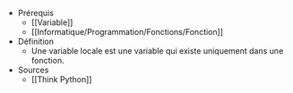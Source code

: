 - Prérequis
	- [[Variable]]
	- [[Informatique/Programmation/Fonctions/Fonction]]
- Définition
	-	Une variable locale est une variable qui existe uniquement dans une fonction.
- Sources
	- [[Think Python]]

